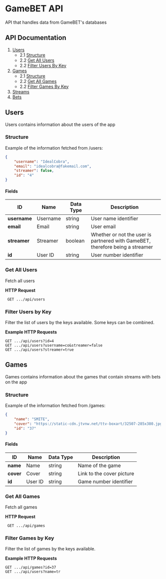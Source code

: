 # GameBET API
API that handles data from GameBET's databases

## API Documentation

1. [Users](#users)
    - 2.1 [Structure](#structure)
    - 2.2 [Get All Users](#get-all-users)
    - 2.2 [Filter Users By Key](#filter-users-by-key)
2. [Games](#games)
    - 2.1 [Structure](#structure)
    - 2.2 [Get All Games](#get-all-games)
    - 2.2 [Filter Games By Key](#filter-games-by-key)
3. [Streams](#streams)
4. [Bets](#bets)

## Users

Users contains information about the users of the app

### Structure

Example of the information fetched from /users:
```json
{
    "username": "IdealCobra",
    "email": "idealcobra@fakemail.com",
    "streamer": false,
    "id": "4"
}
```

#### **Fields**
| ID | Name | Data Type | Description |
|----|------|-----------|-------------|
| **username** | Username | string | User name identifier | 
| **email** | Email | string | User email | 
| **streamer** | Streamer | boolean | Whether or not the user is partnered with GameBET, therefore being a streamer |
| **id** | User ID | string | User number identifier |

### Get All Users

Fetch all users

**HTTP Request**

``` GET .../api/users```

### Filter Users by Key

Filter the list of users by the keys available. Some keys can be combined.

**Example HTTP Requests**

```
GET .../api/users?id=4
GET .../api/users?username=co&streamer=false
GET .../api/users?streamer=true
```

## Games

Games contains information about the games that contain streams with bets on the app

### Structure

Example of the information fetched from /games:
```json
{
    "name": "SMITE",
    "cover": "https://static-cdn.jtvnw.net/ttv-boxart/32507-285x380.jpg",
    "id": "37"
}
```

#### **Fields**
| ID | Name | Data Type | Description |
|----|------|-----------|-------------|
| **name** | Name | string | Name of the game | 
| **cover** | Cover | string | Link to the cover picture | 
| **id** | User ID | string | Game number identifier |

### Get All Games

Fetch all games

**HTTP Request**

``` GET .../api/games```

### Filter Games by Key

Filter the list of games by the keys available.

**Example HTTP Requests**

```
GET .../api/games?id=37
GET .../api/users?name=tr
```